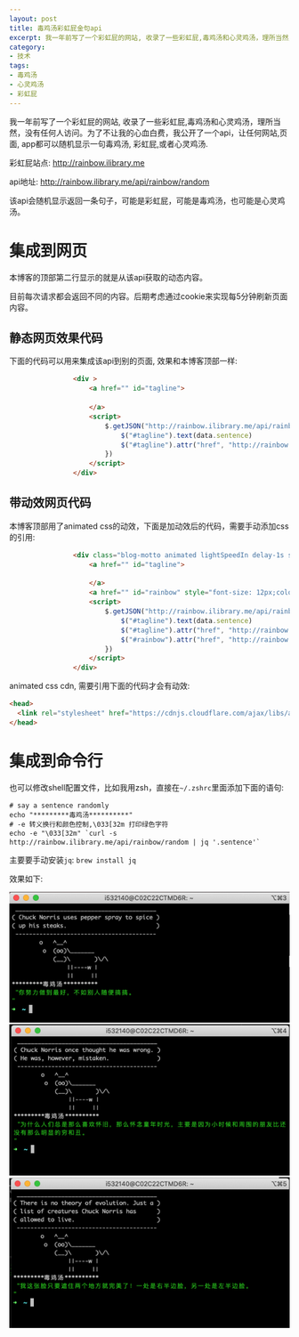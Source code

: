```yaml
---
layout: post
title: 毒鸡汤彩虹屁金句api
excerpt: 我一年前写了一个彩虹屁的网站, 收录了一些彩虹屁,毒鸡汤和心灵鸡汤，理所当然，没有任何人访问。为了不让我的心血白费，我公开了一个api，让任何网站,页面, app都可以随机显示一句毒鸡汤, 彩虹屁,或者心灵鸡汤.
category:
- 技术
tags:
- 毒鸡汤
- 心灵鸡汤
- 彩虹屁
---
```

我一年前写了一个彩虹屁的网站, 收录了一些彩虹屁,毒鸡汤和心灵鸡汤，理所当然，没有任何人访问。为了不让我的心血白费，我公开了一个api，让任何网站,页面, app都可以随机显示一句毒鸡汤, 彩虹屁,或者心灵鸡汤.

彩虹屁站点: http://rainbow.ilibrary.me

api地址: http://rainbow.ilibrary.me/api/rainbow/random

该api会随机显示返回一条句子，可能是彩虹屁，可能是毒鸡汤，也可能是心灵鸡汤。


# 集成到网页

本博客的顶部第二行显示的就是从该api获取的动态内容。

目前每次请求都会返回不同的内容。后期考虑通过cookie来实现每5分钟刷新页面内容。


## 静态网页效果代码
下面的代码可以用来集成该api到别的页面, 效果和本博客顶部一样:

~~~html
				<div >
					<a href="" id="tagline">
						
					</a>
					<script>
						$.getJSON("http://rainbow.ilibrary.me/api/rainbow/random", function(data,status){
							$("#tagline").text(data.sentence)
							$("#tagline").attr("href", "http://rainbow.ilibrary.me/rainbows/" + data.id)
						})
					</script>
				</div>
~~~

## 带动效网页代码

本博客顶部用了animated css的动效，下面是加动效后的代码，需要手动添加css的引用:

~~~html
				<div class="blog-motto animated lightSpeedIn delay-1s slower" >
					<a href="" id="tagline">
						
					</a>
					<a href="" id="rainbow" style="font-size: 12px;color:cyan">-- 彩虹屁提供</a>
					<script>
						$.getJSON("http://rainbow.ilibrary.me/api/rainbow/random", function(data,status){
							$("#tagline").text(data.sentence)
							$("#tagline").attr("href", "http://rainbow.ilibrary.me/rainbows/" + data.id)
							$("#rainbow").attr("href", "http://rainbow.ilibrary.me/rainbows/" + data.id)
						})
					</script>
				</div>
~~~

animated css cdn, 需要引用下面的代码才会有动效:

~~~html
<head>
  <link rel="stylesheet" href="https://cdnjs.cloudflare.com/ajax/libs/animate.css/3.7.2/animate.min.css">
</head>
~~~

# 集成到命令行

也可以修改shell配置文件，比如我用zsh，直接在`~/.zshrc`里面添加下面的语句:

~~~shell
# say a sentence randomly
echo "*********毒鸡汤**********"
# -e 转义换行和颜色控制,\033[32m 打印绿色字符
echo -e "\033[32m" `curl -s http://rainbow.ilibrary.me/api/rainbow/random | jq '.sentence'`
~~~

主要要手动安装`jq`: `brew install jq`

效果如下:

![s1](/assets/img/rainbowapi/s1.png)
![s2](/assets/img/rainbowapi/s2.png)
![s3](/assets/img/rainbowapi/s3.png)
